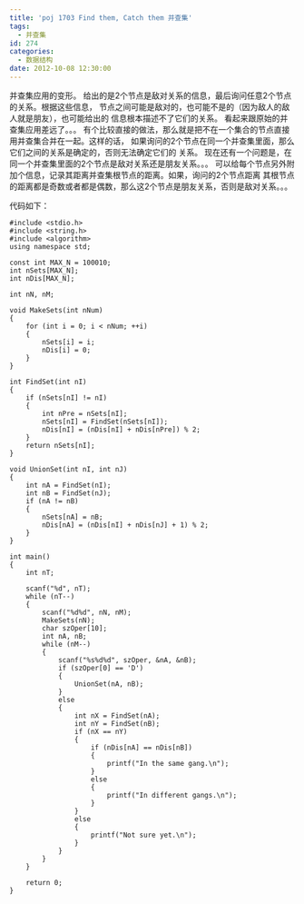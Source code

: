 ```yaml
---
title: 'poj 1703 Find them, Catch them 并查集'
tags:
  - 并查集
id: 274
categories:
  - 数据结构
date: 2012-10-08 12:30:00
---
```


并查集应用的变形。
给出的是2个节点是敌对关系的信息，最后询问任意2个节点的关系。根据这些信息，
节点之间可能是敌对的，也可能不是的（因为敌人的敌人就是朋友），也可能给出的
信息根本描述不了它们的关系。
看起来跟原始的并查集应用差远了。。。
有个比较直接的做法，那么就是把不在一个集合的节点直接用并查集合并在一起。这样的话，
如果询问的2个节点在同一个并查集里面，那么它们之间的关系是确定的，否则无法确定它们的
关系。
现在还有一个问题是，在同一个并查集里面的2个节点是敌对关系还是朋友关系。。。
可以给每个节点另外附加个信息，记录其距离并查集根节点的距离。如果，询问的2个节点距离
其根节点的距离都是奇数或者都是偶数，那么这2个节点是朋友关系，否则是敌对关系。。。

代码如下：
``` stylus
#include <stdio.h>
#include <string.h>
#include <algorithm>
using namespace std;

const int MAX_N = 100010;
int nSets[MAX_N];
int nDis[MAX_N];

int nN, nM;

void MakeSets(int nNum)
{
    for (int i = 0; i < nNum; ++i)
    {
        nSets[i] = i;
        nDis[i] = 0;
    }
}

int FindSet(int nI)
{
    if (nSets[nI] != nI)
    {
        int nPre = nSets[nI];
        nSets[nI] = FindSet(nSets[nI]);
        nDis[nI] = (nDis[nI] + nDis[nPre]) % 2;
    }
    return nSets[nI];
}

void UnionSet(int nI, int nJ)
{
    int nA = FindSet(nI);
    int nB = FindSet(nJ);
    if (nA != nB)
    {
        nSets[nA] = nB;
        nDis[nA] = (nDis[nI] + nDis[nJ] + 1) % 2;
    }
}

int main()
{
    int nT;

    scanf("%d", nT);
    while (nT--)
    {
        scanf("%d%d", nN, nM);
        MakeSets(nN);
        char szOper[10];
        int nA, nB;
        while (nM--)
        {
            scanf("%s%d%d", szOper, &nA, &nB);
            if (szOper[0] == 'D')
            {
                UnionSet(nA, nB);
            }
            else
            {
                int nX = FindSet(nA);
                int nY = FindSet(nB);
                if (nX == nY)
                {
                    if (nDis[nA] == nDis[nB])
                    {
                        printf("In the same gang.\n");
                    }
                    else
                    {
                        printf("In different gangs.\n");
                    }
                }
                else
                {
                    printf("Not sure yet.\n");
                }
            }
        }
    }

    return 0;
}
```